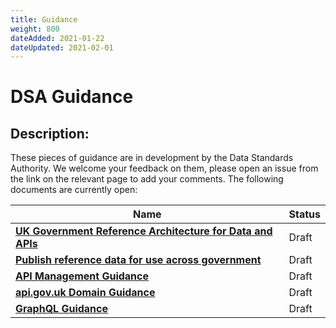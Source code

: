 ```yaml
---
title: Guidance
weight: 800
dateAdded: 2021-01-22
dateUpdated: 2021-02-01
---
```


# DSA Guidance

## Description:
These pieces of guidance are in development by the Data Standards Authority. We welcome your feedback on them, please open an issue from the link on the relevant page to add your comments. The following documents are currently open:

| Name | Status |
| --- | --- |
| **[UK Government Reference Architecture for Data and APIs](referencearchitecture/)** | Draft |
| **[Publish reference data for use across government](referencedata/)** | Draft |
| **[API Management Guidance](apimanagement/)** | Draft |
| **[api.gov.uk Domain Guidance](apidomain/)** | Draft |
| **[GraphQL Guidance](graphql/)** | Draft |
